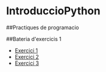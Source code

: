 # IntroduccioPython

##Practiques de programacio 

##Bateria d'exercicis 1

- [Exercici 1](bateria1.py)
- [Exercici 2](bateria2.py)
- [Exercici 3](bateria3.py)

